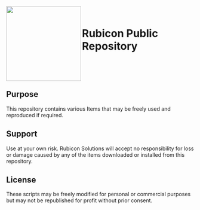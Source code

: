

<img align="left" img width="200" height="200" src="https://user-images.githubusercontent.com/11162477/55240447-d0699900-5230-11e9-9ad1-27a682eb1132.png">
<br/>

# Rubicon Public Repository
<br/><br/><br/>

## Purpose
This repository contains various Items that may be freely used and reproduced if required.

## Support
Use at your own risk. Rubicon Solutions will accept no responsibility for loss or damage caused by any of the items downloaded or installed from this repository. 

## License
These scripts may be freely modified for personal or commercial purposes but may not be republished for profit without prior consent.
